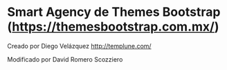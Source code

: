 # Smart Agency de Themes Bootstrap (https://themesbootstrap.com.mx/)

Creado por Diego Velázquez
http://templune.com/

Modificado por David Romero Scozziero
